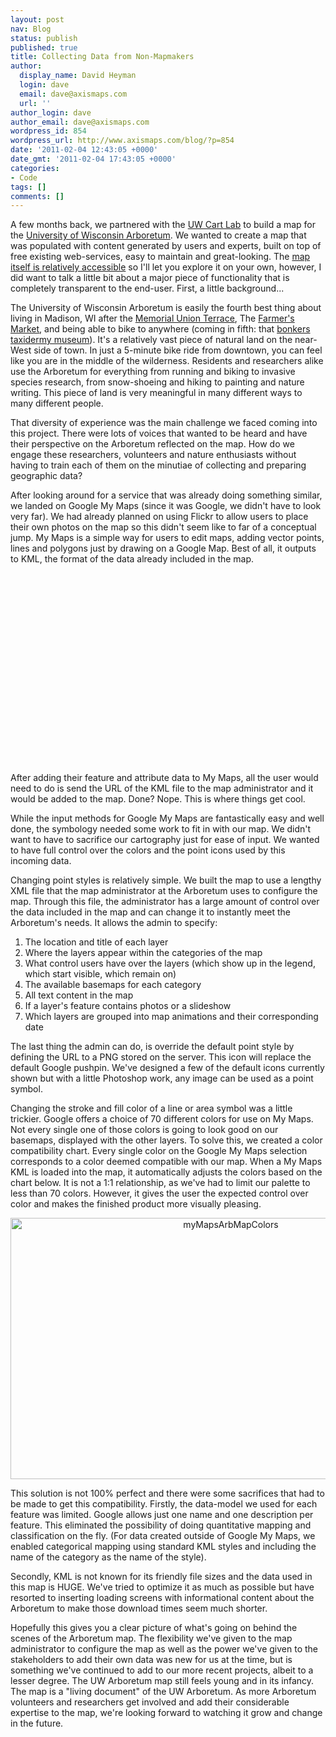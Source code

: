 ```yaml
---
layout: post
nav: Blog
status: publish
published: true
title: Collecting Data from Non-Mapmakers
author:
  display_name: David Heyman
  login: dave
  email: dave@axismaps.com
  url: ''
author_login: dave
author_email: dave@axismaps.com
wordpress_id: 854
wordpress_url: http://www.axismaps.com/blog/?p=854
date: '2011-02-04 12:43:05 +0000'
date_gmt: '2011-02-04 17:43:05 +0000'
categories:
- Code
tags: []
comments: []
---
```

<p><span>A few months back, we partnered with the <a href="http://www.geography.wisc.edu/cartography/" target="_blank">UW Cart Lab</a> to build a map for the <a href="http://uwarboretum.org/" target="_blank">University of Wisconsin Arboretum</a>. We wanted to create a map that was populated with content generated by users and experts, built on top of free existing web-services, easy to maintain and great-looking. The <a href="http://uwarboretum.org/map/" target="_blank">map itself is relatively accessible</a> so I'll let you explore it on your own, however, I did want to talk a little bit about a major piece of functionality that is completely transparent to the end-user. First, a little background...</span></p>
<p>The University of Wisconsin Arboretum is easily the fourth best thing about living in Madison, WI after the <a href="http://www.union.wisc.edu/webcam/" target="_blank">Memorial Union Terrace</a>, The <a href="http://www.dcfm.org/" target="_blank">Farmer's Market</a>, and being able to bike to anywhere (coming in fifth: that <a href="http://www.roadsideamerica.com/story/2247" target="_blank">bonkers taxidermy museum</a>). It's a relatively vast piece of natural land on the near-West side of town. In just a 5-minute bike ride from downtown, you can feel like you are in the middle of the wilderness. Residents and researchers alike use the Arboretum for everything from running and biking to invasive species research, from snow-shoeing and hiking to painting and nature writing. This piece of land is very meaningful in many different ways to many different people.</p>
<p><span>That diversity of experience was the main challenge we faced coming into this project. There were lots of voices that wanted to be heard and have their perspective on the Arboretum reflected on the map. How do we engage these researchers, volunteers and nature enthusiasts without having to train each of them on the minutiae of collecting and preparing geographic data?</span></p>
<p><span>After looking around for a service that was already doing something similar, we landed on Google My Maps (since it was Google, we didn't have to look very far). We had already planned on using Flickr to allow users to place their own photos on the map so this didn't seem like to far of a conceptual jump. My Maps is a simple way for users to edit maps, adding vector points, lines and polygons just by drawing on a Google Map. Best of all, it outputs to KML, the format of the data already included in the map.</span></p>
<p><object classid="clsid:d27cdb6e-ae6d-11cf-96b8-444553540000" width="500" height="305" codebase="http://download.macromedia.com/pub/shockwave/cabs/flash/swflash.cab#version=6,0,40,0"><param name="allowFullScreen" value="true" /><param name="allowScriptAccess" value="always" /><param name="src" value="http://www.youtube.com/v/TftFnot5uXw&amp;hl=en_US&amp;feature=player_embedded&amp;version=3" /><param name="allowfullscreen" value="true" /><embed type="application/x-shockwave-flash" width="500" height="305" src="http://www.youtube.com/v/TftFnot5uXw&amp;hl=en_US&amp;feature=player_embedded&amp;version=3" allowscriptaccess="always" allowfullscreen="true"></embed></object></p>
<p><span>After adding their feature and attribute data to My Maps, all the user would need to do is send the URL of the KML file to the map administrator and it would be added to the map. Done? Nope. This is where things get cool.</span></p>
<p><span>While the input methods for Google My Maps are fantastically easy and well done, the symbology needed some work to fit in with our map. We didn't want to have to sacrifice our cartography just for ease of input. We wanted to have full control over the colors and the point icons used by this incoming data.</span></p>
<p><span>Changing point styles is relatively simple. We built the map to use a lengthy XML file that the map administrator at the Arboretum uses to configure the map. Through this file, the administrator has a large amount of control over the data included in the map and can change it to instantly meet the Arboretum's needs. It allows the admin to specify:</span></p>
<ol>
<li>The location and title of each layer</li>
<li>Where the layers appear within the categories of the map</li>
<li>What control users have over the layers (which show up in the legend, which start visible, which remain on)</li>
<li>The available basemaps for each category</li>
<li>All text content in the map</li>
<li>If a layer's feature contains photos or a slideshow</li>
<li>Which layers are grouped into map animations and their corresponding date</li>
</ol>
<p><span>The last thing the admin can do, is override the default point style by defining the URL to a PNG stored on the server. This icon will replace the default Google pushpin. We've designed a few of the default icons currently shown but with a little Photoshop work, any image can be used as a point symbol.</span></p>
<p><span>Changing the stroke and fill color of a line or area symbol was a little trickier. Google offers a choice of 70 different colors for use on My Maps. Not every single one of those colors is going to look good on our basemaps, displayed with the other layers. To solve this, we created a color compatibility chart. Every single color on the Google My Maps selection corresponds to a color deemed compatible with our map. When a My Maps KML is loaded into the map, it automatically adjusts the colors based on the chart below. It is not a 1:1 relationship, as we've had to limit our palette to less than 70 colors. However, it gives the user the expected control over color and makes the finished product more visually pleasing.</span></p>
<p style="text-align: center;"><span><img class="aligncenter size-full wp-image-870" title="myMapsArbMapColors" src="{{ site.baseurl }}/media/posts/2011/02/myMapsArbMapColors.png" alt="myMapsArbMapColors" width="689" height="418" /></span></p>
<p><span>This solution is not 100% perfect and there were some sacrifices that had to be made to get this compatibility. Firstly, the data-model we used for each feature was limited. Google allows just one name and one description per feature. This eliminated the possibility of doing quantitative mapping and classification on the fly. (For data created outside of Google My Maps, we enabled categorical mapping using standard KML styles and including the name of the category as the name of the style).</span></p>
<p><span>Secondly, KML is not known for its friendly file sizes and the data used in this map is HUGE. We've tried to optimize it as much as possible but have resorted to inserting loading screens with informational content about the Arboretum to make those download times seem much shorter.</span></p>
<p><span>Hopefully this gives you a clear picture of what's going on behind the scenes of the Arboretum map. The flexibility we've given to the map administrator to configure the map as well as the power we've given to the stakeholders to add their own data was new for us at the time, but is something we've continued to add to our more recent projects, albeit to a lesser degree. The UW Arboretum map still feels young and in its infancy. The map is a "living document" of the UW Arboretum. As more Arboretum volunteers and researchers get involved and add their considerable expertise to the map, we're looking forward to watching it grow and change in the future.</span></p>
